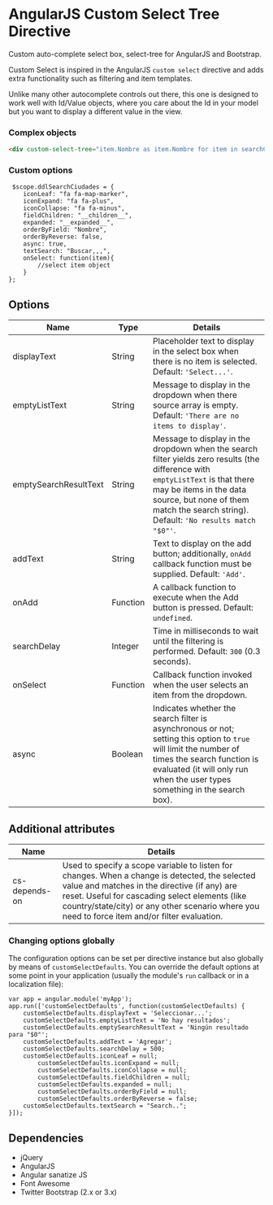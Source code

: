 # AngularJS Custom Select Tree Directive

Custom auto-complete select box, select-tree for AngularJS and Bootstrap.

Custom Select is inspired in the AngularJS `custom select` directive and adds extra functionality such as filtering and item templates.

Unlike many other autocomplete controls out there, this one is designed to work well with Id/Value objects, where you care about the Id in your model but you want to display a different value in the view.

### Complex objects

```HTML
<div custom-select-tree="item.Nombre as item.Nombre for item in searchCiudades($searchTerm)" ng-model="state" custom-select-options="ddlSearchCiudades"></div>
```

### Custom options

```JS
 $scope.ddlSearchCiudades = {
	iconLeaf: "fa fa-map-marker",
	iconExpand: "fa fa-plus",
	iconCollapse: "fa fa-minus",
	fieldChildren: "__children__",
	expanded: "__expanded__",
	orderByField: "Nombre",
	orderByReverse: false,
	async: true,
	textSearch: "Buscar,,,",
	onSelect: function(item){
		//select item object
	}
};
```


## Options
Name | Type | Details
---- | ---- | -------
displayText | String | Placeholder text to display in the select box when there is no item is selected. Default: `'Select...'`.
emptyListText | String | Message to display in the dropdown when there source array is empty. Default: `'There are no items to display'`.
emptySearchResultText | String | Message to display in the dropdown when the search filter yields zero results (the difference with `emptyListText` is that there may be items in the data source, but none of them match the search string). Default: `'No results match "$0"'`.
addText | String | Text to display on the add button; additionally, `onAdd` callback function must be supplied. Default: `'Add'`.
onAdd | Function | A callback function to execute when the Add button is pressed. Default: `undefined`.
searchDelay | Integer | Time in milliseconds to wait until the filtering is performed. Default: `300` (0.3 seconds).
onSelect | Function | Callback function invoked when the user selects an item from the dropdown.
async | Boolean | Indicates whether the search filter is asynchronous or not; setting this option to `true` will limit the number of times the search function is evaluated (it will only run when the user types something in the search box).

## Additional attributes
Name | Details
---- | -------
cs-depends-on | Used to specify a scope variable to listen for changes. When a change is detected, the selected value and matches in the directive (if any) are reset. Useful for cascading select elements (like country/state/city) or any other scenario where you need to force item and/or filter evaluation.

### Changing options globally
The configuration options can be set per directive instance but also globally by means of `customSelectDefaults`. You can override the default options at some point in your application (usually the module's `run` callback or in a localization file):

```JS
var app = angular.module('myApp');
app.run(['customSelectDefaults', function(customSelectDefaults) {
	customSelectDefaults.displayText = 'Seleccionar...';
	customSelectDefaults.emptyListText = 'No hay resultados';
	customSelectDefaults.emptySearchResultText = 'Ningún resultado para "$0"';
	customSelectDefaults.addText = 'Agregar';
	customSelectDefaults.searchDelay = 500;
	customSelectDefaults.iconLeaf = null;
        customSelectDefaults.iconExpand = null;
        customSelectDefaults.iconCollapse = null;
        customSelectDefaults.fieldChildren = null;
        customSelectDefaults.expanded = null;
        customSelectDefaults.orderByField = null;
        customSelectDefaults.orderByReverse = false;
	customSelectDefaults.textSearch = "Search..";
}]);
```
## Dependencies
* jQuery
* AngularJS
* Angular sanatize JS
* Font Awesome
* Twitter Bootstrap (2.x or 3.x)

